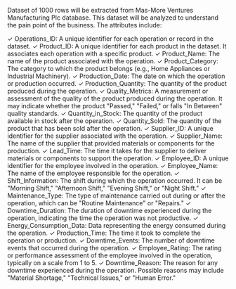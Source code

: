Dataset of 1000 rows will be extracted from Mas-More Ventures Manufacturing Plc database. This dataset will be analyzed to understand the pain point of the business. The attributes include:

 

✓ Operations_ID:  A unique identifier for each operation or record in the dataset.
✓ Product_ID: A unique identifier for each product in the dataset. It associates each operation with a specific product.
✓ Product_Name: The name of the product associated with the operation.
✓ Product_Category: The category to which the product belongs (e.g., Home Appliances or Industrial Machinery).
✓ Production_Date: The date on which the operation or production occurred.
✓ Production_Quantity: The quantity of the product produced during the operation.
✓ Quality_Metrics: A measurement or assessment of the quality of the product produced during the operation. It may indicate whether the product "Passed," "Failed," or falls "In Between" quality standards.
✓ Quantity_in_Stock: The quantity of the product available in stock after the operation.
✓ Quantity_Sold: The quantity of the product that has been sold after the operation.
✓ Supplier_ID: A unique identifier for the supplier associated with the operation.
✓ Supplier_Name: The name of the supplier that provided materials or components for the production.
✓ Lead_Time: The time it takes for the supplier to deliver materials or components to support the operation.
✓ Employee_ID: A unique identifier for the employee involved in the operation.
✓ Employee_Name: The name of the employee responsible for the operation.
✓ Shift_Information: The shift during which the operation occurred. It can be "Morning Shift," "Afternoon Shift," "Evening Shift," or "Night Shift."
✓ Maintenance_Type: The type of maintenance carried out during or after the operation, which can be "Routine Maintenance" or "Repairs."
✓ Downtime_Duration: The duration of downtime experienced during the operation, indicating the time the operation was not productive.
✓ Energy_Consumption_Data: Data representing the energy consumed during the operation.
✓ Production_Time: The time it took to complete the operation or production.
✓ Downtime_Events: The number of downtime events that occurred during the operation.
✓ Employee_Rating: The rating or performance assessment of the employee involved in the operation, typically on a scale from 1 to 5.
✓ Downtime_Reason: The reason for any downtime experienced during the operation. Possible reasons may include "Material Shortage," "Technical Issues," or "Human Error."
